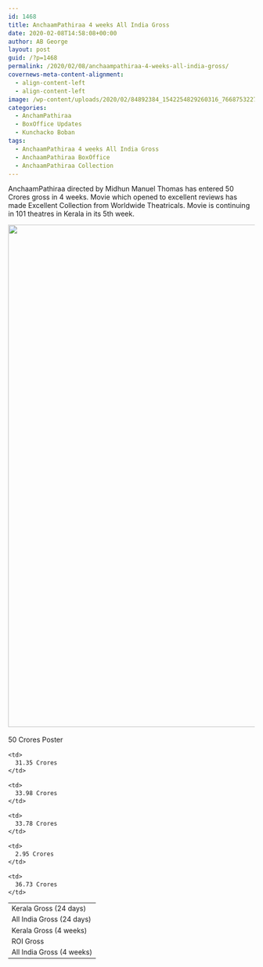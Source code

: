 ```yaml
---
id: 1468
title: AnchaamPathiraa 4 weeks All India Gross
date: 2020-02-08T14:58:08+00:00
author: AB George
layout: post
guid: /?p=1468
permalink: /2020/02/08/anchaampathiraa-4-weeks-all-india-gross/
covernews-meta-content-alignment:
  - align-content-left
  - align-content-left
image: /wp-content/uploads/2020/02/84892384_1542254829260316_7668753227579392000_o-1200x1753.jpg
categories:
  - AnchamPathiraa
  - BoxOffice Updates
  - Kunchacko Boban
tags:
  - AnchaamPathiraa 4 weeks All India Gross
  - AnchaamPathiraa BoxOffice
  - AnchaamPathiraa Collection
---
```

 

AnchaamPathiraa directed by Midhun Manuel Thomas has entered 50 Crores gross in 4 weeks. Movie which opened to excellent reviews has made Excellent Collection from Worldwide Theatricals. Movie is continuing in 101 theatres in Kerala in its 5th week.

<img loading="lazy" width="819" height="1024" src="/wp-content/uploads/2020/02/84332746_1538880279597771_7280042572574097408_o-819x1024.jpg" alt="" class="wp-image-1469" srcset="/wp-content/uploads/2020/02/84332746_1538880279597771_7280042572574097408_o-819x1024.jpg 819w, /wp-content/uploads/2020/02/84332746_1538880279597771_7280042572574097408_o-240x300.jpg 240w, /wp-content/uploads/2020/02/84332746_1538880279597771_7280042572574097408_o-768x960.jpg 768w, /wp-content/uploads/2020/02/84332746_1538880279597771_7280042572574097408_o.jpg 1024w" sizes="(max-width: 819px) 100vw, 819px" /> <figcaption>50 Crores Poster</figcaption> 

<table class="wp-block-table">
  <tr>
    <td>
      Kerala Gross (24 days)
    </td>
    
    <td>
      31.35 Crores
    </td>
  </tr>
  
  <tr>
    <td>
      All India Gross (24 days)
    </td>
    
    <td>
      33.98 Crores
    </td>
  </tr>
  
  <tr>
    <td>
      Kerala Gross (4 weeks)
    </td>
    
    <td>
      33.78 Crores
    </td>
  </tr>
  
  <tr>
    <td>
      ROI Gross
    </td>
    
    <td>
      2.95 Crores
    </td>
  </tr>
  
  <tr>
    <td>
      All India Gross (4 weeks)
    </td>
    
    <td>
      36.73 Crores
    </td>
  </tr>
</table>